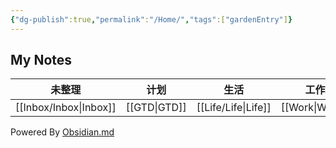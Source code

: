 ```yaml
---
{"dg-publish":true,"permalink":"/Home/","tags":["gardenEntry"]}
---
```




## My Notes

| 未整理    | 计划    | 生活     | 工作     | 编程        |     |
| --- | ------- | -------- | -------- | ----------- | --- |
| [[Inbox/Inbox\|Inbox]]    | [[GTD\|GTD]] | [[Life/Life\|Life]] | [[Work\|Work]] | [[Program/Program\|Program]] |     |

Powered By [Obsidian.md](https://obsidian.md/)
